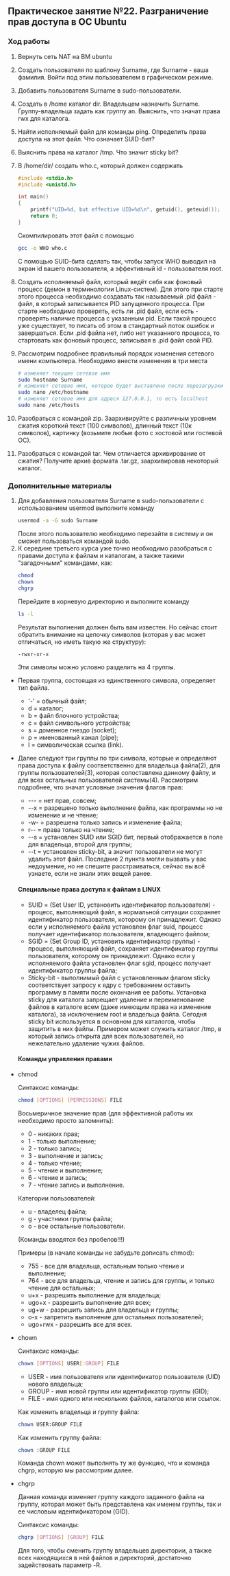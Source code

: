 ## Практическое занятие №22. Разграничение прав доступа в ОС Ubuntu

### Ход работы

1. Вернуть сеть NAT на ВМ ubuntu
1. Создать пользователя по шаблону Surname, где Surname - ваша фамилия. Войти под этим пользователем в графическом режиме.
1. Добавить пользователя Surname в sudo-пользователи.
1. Создать в /home каталог dir. Владельцем назначить Surname. Группу-владельца задать как группу an. Выяснить, что значат права rwx для каталога.
2. Найти исполняемый файл для команды ping. Определить права доступа на этот файл. Что означает SUID-бит?
3. Выяснить права на каталог /tmp. Что значит sticky bit?
4. В /home/dir/ создать who.c, который должен содержать 

    ```c
    #include <stdio.h>
    #include <unistd.h>
    
    int main()
    {
    	printf("UID=%d, but effective UID=%d\n", getuid(), geteuid());
    	return 0;
    }
    ```
    Скомпилировать этот файл с помощью
    
    ```bash
    gcc -o WHO who.c
    ```
    С помощью SUID-бита сделать так, чтобы запуск WHO выводил на экран id вашего пользователя, а эффективный id - пользователя root.
5. Создать исполняемый файл, который ведёт себя как фоновый процесс (демон в терминологии Linux-систем). Для этого при старте этого процесса необходимо создавать так называемый .pid файл - файл, в который записывается PID запущенного процесса. При старте необходимо проверять, есть ли .pid файл, если есть - проверять наличие процесса с указанным pid. Если такой процесс уже существует, то писать об этом в стандартный поток ошибок и завершаться. Если .pid файла нет, либо нет указанного процесса, то стартовать как фоновый процесс, записывая в .pid файл свой PID.
6. Рассмотрим подробнее правильный порядок изменения сетевого имени компьютера. Необходимо внести изменения в три места

    ```bash
    # изменяет текущее сетевое имя
    sudo hostname Surname
    # изменяет сетевое имя, которое будет выставлено после перезагрузки
    sudo nano /etc/hostname
    # изменяет сетевое имя для адреся 127.0.0.1, то есть localhost
    sudo nano /etc/hosts
    ```
1. Разобраться с командой zip. Заархивируйте с различным уровнем сжатия короткий текст (100 символов), длинный текст (10к символов), картинку (возьмите любые фото с хостовой или гостевой ОС).
2. Разобраться с командой tar. Чем отличается архивирование от сжатия? Получите архив формата .tar.gz, заархивировав некоторый каталог.

### Дополнительные материалы ###

1. Для добавления пользователя Surname в sudo-пользователи с использованием usermod выполните команду
    ```bash
    usermod -a -G sudo Surname
    ```
	После этого пользователю необходимо перезайти в систему и он сможет пользоваться командой sudo.
2. К середине третьего курса уже точно необходимо разобраться с правами доступа к файлам и каталогам, а также такими "загадочными" командами, как:
    ```bash
	chmod
    chown
	chgrp
    ```
	Перейдите в корневую директорию и выполните команду
    ```bash
	ls -l
    ```
	Результат выполнения должен быть вам известен. Но сейчас стоит обратить внимание на цепочку символов (которая у вас может отличаться, но иметь такую же структуру):
    ```bash
	-rwxr-xr-x
    ```
	Эти символы можно условно разделить на 4 группы.
* Первая группа, состоящая из единственного символа, определяет тип файла.
    * '-' = обычный файл;
    * d = каталог;
    * b = файл блочного устройства;
    * c = файл символьного устройства;
    * s = доменное гнездо (socket);
    * p = именованный канал (pipe);
    * l = символическая ссылка (link).
* Далее следуют три группы по три символа, которые и определяют права доступа к файлу соответственно для владельца файла(2), для группы пользователей(3), которая сопоставлена данному файлу, и для всех остальных пользователей системы(4).
	Рассмотрим подробнее, что значат условные значения флагов прав:
    * --- = нет прав, совсем;
    * --x = разрешено только выполнение файла, как программы но не изменение и не чтение;
    * -w- = разрешена только запись и изменение файла;
    * r-- = права только на чтение;
    * --s = установлен SUID или SGID бит, первый отображается в поле для владельца, второй для группы;
    * --t = установлен sticky-bit, а значит пользователи не могут удалить этот файл.
	Последние 2 пункта могли вызвать у вас недоумение, но не спешите расстраиваться, сейчас вы всё узнаете, если не знали этих вещей ранее.
	#### Специальные права доступа к файлам в LINUX ####
    * SUID = (Set User ID, установить идентификатор пользователя) - процесс, выполняющий файл, в нормальной ситуации сохраняет идентификатор пользователя, которому он принадлежит. Однако если у исполняемого файла установлен флаг suid, процесс получает идентификатор пользователя, владеющего файлом;
    * SGID = (Set Group ID, установить идентификатор группы) - процесс, выполняющий файл, сохраняет идентификатор группы пользователя, которому он принадлежит. Однако если у исполняемого файла установлен флаг sgid, процесс получает идентификатор группы файла;
    * Sticky-bit - выполнимый файл с установленным флагом sticky соответствует запросу к ядру с требованием оставить программу в памяти после окончания ее работы. Установка sticky для каталога запрещает удаление и переименование файлов в каталоге всем (даже имеющим права на изменение    каталога), за исключением root и владельца файла. Сегодня sticky bit используется в основном для каталогов, чтобы защитить в них файлы. Примером может служить каталог /tmp, в который запись открыта для всех пользователей, но нежелательно удаление чужих файлов.
	#### Команды управления правами ####
* chmod

	Синтаксис команды:
	```bash
	chmod [OPTIONS] [PERMISSIONS] FILE
    ```
	Восьмеричное значение прав (для эффективной работы их необходимо просто запомнить):
    * 0 - никаких прав;
    * 1 - только выполнение;
    * 2 - только запись;
    * 3 - выполнение и запись;
    * 4 -  только чтение;
    * 5 - чтение и выполнение;
    * 6 - чтение и запись;
    * 7 - чтение запись и выполнение.

	Категории пользователей:
    * u - владелец файла;
    * g - участники группы файла;
    * o - все остальные пользователи.
	
	(Команды вводятся без пробелов!!!)

	Примеры (в начале команды не забудьте дописать chmod):
	* 755 - все для владельца, остальным только чтение и выполнение;
	* 764 - все для владельца, чтение и запись для группы, и только чтение для остальных;
    * u+x - разрешить выполнение для владельца;
    * ugo+x - разрешить выполнение для всех;
    * ug+w - разрешить запись для владельца и группы;
    * o-x - запретить выполнение для остальных пользователей;
    * ugo+rwx - разрешить все для всех.
* chown

	Синтаксис команды:
	```bash
	chown [OPTIONS] USER[:GROUP] FILE
    ```
	* USER - имя пользователя или идентификатор пользователя (UID) нового владельца;
    * GROUP - имя новой группы или идентификатор группы (GID);
    * FILE - имя одного или нескольких файлов, каталогов или ссылок.

	Как изменить владельца и группу файла:
	```bash
	chown USER:GROUP FILE
    ```
	Как изменить группу файла:
	```bash
	chown :GROUP FILE
    ```
	Команда chown может выполнять ту же функцию, что и команда chgrp, которую мы рассмотрим далее.
* chgrp

	Данная команда изменяет группу каждого заданного файла на группу, которая может быть представлена как именем группы, так и ее числовым идентификатором (GID).

	Синтаксис команды:
	```bash
	chgrp [OPTIONS] [GROUP] FILE
    ```
	Для того, чтобы сменить группу владельцев директории, а также всех находящихся в ней файлов и директорий, достаточно задействовать параметр -R.

